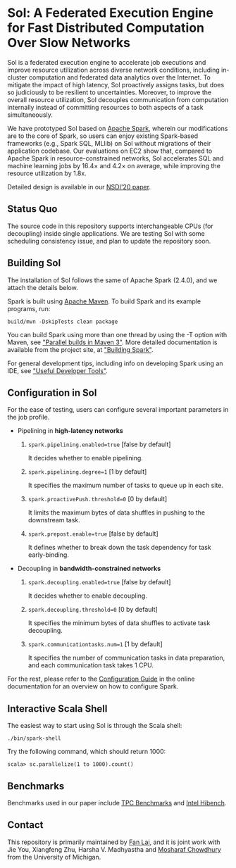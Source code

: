 # Sol: A Federated Execution Engine for Fast Distributed Computation Over Slow Networks

Sol is a federated execution engine to accelerate job executions and improve resource utilization across diverse network conditions, including in-cluster computation and federated data analytics over the Internet. To mitigate the impact of high latency, Sol proactively assigns tasks, but does so judiciously to be resilient to uncertainties. Moreover, to improve the overall resource utilization, Sol decouples communication from computation internally instead of committing resources to both aspects of a task simultaneously.

We have prototyped Sol based on [Apache Spark](https://github.com/apache/spark), wherein our modifications are to the core of Spark, so users can enjoy existing Spark-based frameworks (e.g., Spark SQL, MLlib) on Sol without migrations of their application codebase. Our evaluations on EC2 show that, compared to Apache Spark in resource-constrained networks, Sol accelerates SQL and machine learning jobs by 16.4× and 4.2× on average, while improving the resource utilization by 1.8x.

Detailed design is available in our [NSDI'20 paper](https://www.usenix.org/conference/nsdi20/presentation/lai).


## Status Quo

The source code in this repository supports interchangeable CPUs (for decoupling) inside single applications. We are testing Sol with some scheduling consistency issue, and plan to update the repository soon. 


## Building Sol

The installation of Sol follows the same of Apache Spark (2.4.0), and we attach the details below. 

Spark is built using [Apache Maven](http://maven.apache.org/).
To build Spark and its example programs, run:

    build/mvn -DskipTests clean package

You can build Spark using more than one thread by using the -T option with Maven, see ["Parallel builds in Maven 3"](https://cwiki.apache.org/confluence/display/MAVEN/Parallel+builds+in+Maven+3).
More detailed documentation is available from the project site, at
["Building Spark"](http://spark.apache.org/docs/latest/building-spark.html).

For general development tips, including info on developing Spark using an IDE, see ["Useful Developer Tools"](http://spark.apache.org/developer-tools.html).

## Configuration in Sol

For the ease of testing, users can configure several important parameters in the job profile. 

* Pipelining in **high-latency networks**
    1. ``spark.pipelining.enabled=true`` [false by default]

        It decides whether to enable pipelining.

    2. ``spark.pipelining.degree=1`` [1 by default]

        It specifies the maximum number of tasks to queue up in each site.

    3. ``spark.proactivePush.threshold=0`` [0 by default]

        It limits the maximum bytes of data shuffles in pushing to the downstream task.

    4. ``spark.prepost.enable=true`` [false by default]

        It defines whether to break down the task dependency for task early-binding.

* Decoupling in **bandwidth-constrained networks**
    1. ``spark.decoupling.enabled=true`` [false by default]

        It decides whether to enable decoupling.

    2. ``spark.decoupling.threshold=0`` [0 by default]

        It specifies the minimum bytes of data shuffles to activate task decoupling.

    3. ``spark.communicationtasks.num=1`` [1 by default]

        It specifies the number of communication tasks in data preparation, and each communication task takes 1 CPU.
    
For the rest, please refer to the [Configuration Guide](http://spark.apache.org/docs/latest/configuration.html)
in the online documentation for an overview on how to configure Spark.

## Interactive Scala Shell

The easiest way to start using Sol is through the Scala shell:

    ./bin/spark-shell

Try the following command, which should return 1000:

    scala> sc.parallelize(1 to 1000).count()

## Benchmarks

Benchmarks used in our paper include [TPC Benchmarks](https://github.com/fanlai0990/hive-testbench) and [Intel Hibench](https://github.com/Intel-bigdata/HiBench).

## Contact  

This repository is primarily maintained by [Fan Lai](http://www-personal.umich.edu/~fanlai/), and it is joint work with Jie You, Xiangfeng Zhu, Harsha V. Madhyastha and [Mosharaf Chowdhury](https://www.mosharaf.com/) from the University of Michigan. 
